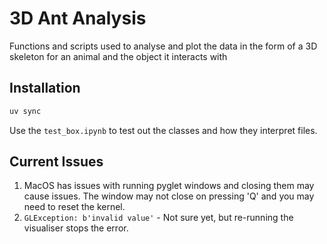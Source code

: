 # 3D Ant Analysis
Functions and scripts used to analyse and plot the data in the form of a 3D skeleton for an animal and the object it interacts with


## Installation

```bash
uv sync
```

Use the ``test_box.ipynb`` to test out the classes and how they interpret files.

## Current Issues

1. MacOS has issues with running pyglet windows and closing them may cause issues. The window may not close on pressing 'Q' and you may need to reset the kernel.
2. ``GLException: b'invalid value'`` - Not sure yet, but re-running the visualiser stops the error.